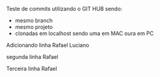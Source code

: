 Teste de commits utilizando o GIT HUB sendo:

- mesmo branch
- mesmo projeto
- clonadas em localhost sendo uma em MAC oura em PC

Adicionando linha Rafael
Luciano

segunda linha Rafael

Terceira linha Rafael